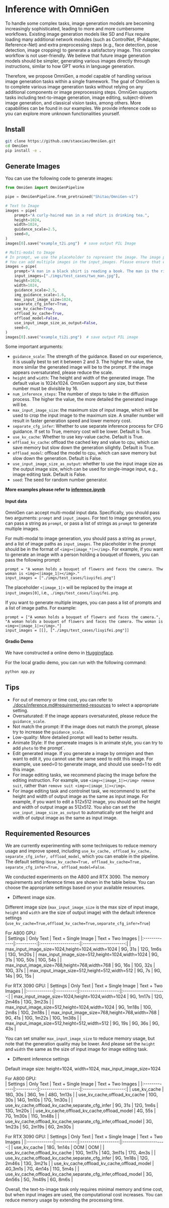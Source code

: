 # Inference with OmniGen

To handle some complex tasks, image generation models are becoming increasingly sophisticated, leading to more and more cumbersome workflows. Existing image generation models like SD and Flux require loading many additional network modules (such as ControlNet, IP-Adapter, Reference-Net) and extra preprocessing steps (e.g., face detection, pose detection, image cropping) to generate a satisfactory image. This complex workflow is not user-friendly. We believe that future image generation models should be simpler, generating various images directly through instructions, similar to how GPT works in language generation.

Therefore, we propose OmniGen, a model capable of handling various image generation tasks within a single framework. The goal of OmniGen is to complete various image generation tasks without relying on any additional components or image preprocessing steps. OmniGen supports tasks including text-to-image generation, image editing, subject-driven image generation, and classical vision tasks, among others. More capabilities can be found in our examples. We provide inference code so you can explore more unknown functionalities yourself.



## Install
```bash
git clone https://github.com/staoxiao/OmniGen.git
cd OmniGen
pip install -e .
```



## Generate Images
You can use the following code to generate images:
```python
from OmniGen import OmniGenPipeline

pipe = OmniGenPipeline.from_pretrained("Shitao/OmniGen-v1")

# Text to Image
images = pipe(
    prompt="A curly-haired man in a red shirt is drinking tea.", 
    height=1024, 
    width=1024, 
    guidance_scale=2.5,
    seed=0,
)
images[0].save("example_t2i.png")  # save output PIL Image

# Multi-modal to Image
# In prompt, we use the placeholder to represent the image. The image placeholder should be in the format of <img><|image_*|></img>
# You can add multiple images in the input_images. Please ensure that each image has its placeholder. For example, for the list input_images [img1_path, img2_path], the prompt needs to have two placeholders: <img><|image_1|></img>, <img><|image_2|></img>.
images = pipe(
    prompt="A man in a black shirt is reading a book. The man is the right man in <img><|image_1|></img>.",
    input_images=["./imgs/test_cases/two_man.jpg"],
    height=1024, 
    width=1024,
    guidance_scale=2.5, 
    img_guidance_scale=1.6,
    max_input_image_size=1024,
    separate_cfg_infer=True, 
    use_kv_cache=True,
    offload_kv_cache=True,
    offload_model=False,
    use_input_image_size_as_output=False,
    seed=0,
)
images[0].save("example_ti2i.png")  # save output PIL image
```

Some important arguments:
- `guidance_scale`: The strength of the guidance. Based on our experience, it is usually best to set it between 2 and 3. The higher the value, the more similar the generated image will be to the prompt. If the image appears oversaturated, please reduce the scale. 
- `height` and `width`: The height and width of the generated image. The default value is 1024x1024. OmniGen support any size, but these number must be divisible by 16.
- `num_inference_steps`: The number of steps to take in the diffusion process. The higher the value, the more detailed the generated image will be.
- `max_input_image_size`: the maximum size of input image, which will be used to crop the input image to the maximum size. A smaller number will result in faster generation speed and lower memory cost.
- `separate_cfg_infer`: Whether to use separate inference process for CFG guidance. If set to True, memory cost will be lower. Default is True.
- `use_kv_cache`: Whether to use key-value cache. Default is True.
- `offload_kv_cache`:  offload the cached key and value to cpu, which can save memory but slow down the generation silightly. Default is True.
- `offload_model`: offload the model to cpu, which can save memory but slow down the generation. Default is False.
- `use_input_image_size_as_output`: whether to use the input image size as the output image size, which can be used for single-image input, e.g., image editing task. Default is False.
- `seed`: The seed for random number generator.

**More examples please refer to [inference.ipynb](../inference.ipynb)**


#### Input data
OmniGen can accept multi-modal input data. Specifically, you should pass two arguments: `prompt` and `input_images`.
For text to image generation, you can pass a string as `prompt`, or pass a list of strings as `prompt` to generate multiple images.

For multi-modal to image generation, you should pass a string as `prompt`, and a list of image paths as `input_images`. The placeholder in the prompt should be in the format of `<img><|image_*|></img>`.
For example, if you want to generate an image with a person holding a bouquet of flowers, you can pass the following prompt:
```
prompt = "A woman holds a bouquet of flowers and faces the camera. Thw woman is <img><|image_1|></img>."
input_images = ["./imgs/test_cases/liuyifei.png"]
```
The placeholder `<|image_1|>` will be replaced by the image at `input_images[0]`, i.e., `./imgs/test_cases/liuyifei.png`.

If you want to generate multiple images, you can pass a list of prompts and a list of image paths. For example:
```
prompt = ["A woman holds a bouquet of flowers and faces the camera.", "A woman holds a bouquet of flowers and faces the camera. Thw woman is <img><|image_1|></img>."]
input_images = [[], ["./imgs/test_cases/liuyifei.png"]]
```


#### Gradio Demo
We have constructed a online demo in [Huggingface](https://huggingface.co/spaces/Shitao/OmniGen).

For the local gradio demo, you can run with the following command:
```python
python app.py
```


## Tips
- For out of memory or time cost, you can refer to [./docs/inference.md#requiremented-resources](https://github.com/VectorSpaceLab/OmniGen/blob/main/docs/inference.md#requiremented-resources) to select a appropriate setting.
- Oversaturated: If the image appears oversaturated, please reduce the `guidance_scale`.
- Not match the prompt: If the image does not match the prompt, please try to increase the `guidance_scale`.
- Low-quality: More detailed prompt will lead to better results. 
- Animate Style: If the genereate images is in animate style, you can try to add `photo` to the prompt`.
- Edit generated image. If you generate a image by omnigen and then want to edit it, you cannot use the same seed to edit this image. For example, use seed=0 to generate image, and should use seed=1 to edit this image.
- For image editing tasks, we recommend placing the image before the editing instruction. For example, use `<img><|image_1|></img> remove suit`, rather than `remove suit <img><|image_1|></img>`. 
- For image editing task and controlnet task, we recommend to set the height and width of output image as the same
as input image. For example, if you want to edit a 512x512 image, you should set the height and width of output image as 512x512. You also can set the `use_input_image_size_as_output` to automatically set the height and width of output image as the same as input image.


## Requiremented Resources

We are currently experimenting with some techniques to reduce memory usage and improve speed, including `use_kv_cache, offload_kv_cache, separate_cfg_infer, offload_model`, which you can enable in the pipeline. 
The default setting is`use_kv_cache=True, offload_kv_cache=True, separate_cfg_infer=True, offload_model=False`. 


We conducted experiments on the A800 and RTX 3090. The memory requirements and inference times are shown in the table below. You can choose the appropriate settings based on your available resources.


- Different image size. 

Different image size (`max_input_image_size` is the max size of input image, `height` and `width` are the size of output image) with the default inference settings (`use_kv_cache=True,offload_kv_cache=True,separate_cfg_infer=True`)

For A800 GPU:  
| Settings     |  Only Text | Text + Single Image |  Text + Two Images    |
|:-------------|:----------:|:-------------------:|:---------------------:|
| max_input_image_size=1024,height=1024,width=1024 | 9G, 31s   | 12G, 1m6s  | 13G, 1m20s  |
| max_input_image_size=512,height=1024,width=1024 | 9G, 31s   | 10G, 50s  | 10G, 54s |
| max_input_image_size=768,height=768,width=768 | 9G, 16s  | 10G, 32s  | 10G, 37s  |
| max_input_image_size=512,height=512,width=512 | 9G, 7s   | 9G, 14s  | 9G, 15s  |

For RTX 3090 GPU:
| Settings     |  Only Text | Text + Single Image |  Text + Two Images    |
|:-------------|:----------:|:-------------------:|:---------------------:|
| max_input_image_size=1024,height=1024,width=1024 | 9G, 1m17s   | 12G, 2m46s  | 13G, 3m23s  |
| max_input_image_size=512,height=1024,width=1024 | 9G, 1m18s   | 10G, 2m8s  | 10G, 2m18s |
| max_input_image_size=768,height=768,width=768 | 9G, 41s  | 10G, 1m22s  | 10G, 1m38s  |
| max_input_image_size=512,height=512,width=512 | 9G, 19s   | 9G, 36s  | 9G, 43s  |


You can set smaller `max_input_image_size` to reduce memory usage, but note that the generation quality may be lower.
And please set the `height` and `width` the same as the size of input image for image editing task.


- Different inference settings

Default image size: height=1024, width=1024, max_input_image_size=1024

For A800 GPU:  
| Settings     |  Only Text | Text + Single Image |  Text + Two Images    |
|:-------------|:----------:|:-------------------:|:---------------------:|
| use_kv_cache | 18G, 30s   | 36G, 1m  | 48G, 1m13s |
| use_kv_cache,offload_kv_cache | 10G, 30s   | 14G, 1m10s | 17G, 1m30s  |
| use_kv_cache,offload_kv_cache,separate_cfg_infer | 9G, 31s   | 12G, 1m6s  | 13G, 1m20s  |
| use_kv_cache,offload_kv_cache,offload_model | 4G, 55s   | 7G, 1m30s  | 11G, 1m48s  |
| use_kv_cache,offload_kv_cache,separate_cfg_infer,offload_model | 3G, 1m23s   | 5G, 2m19s   | 6G, 2m30s |

For RTX 3090 GPU:
| Settings     |  Only Text | Text + Single Image |  Text + Two Images    |
|:-------------|:----------:|:-------------------:|:---------------------:|
| use_kv_cache | 18G, 1m14s   | OOM  | OOM  |
| use_kv_cache,offload_kv_cache | 10G, 1m17s   | 14G, 3m11s | 17G, 4m3s  |
| use_kv_cache,offload_kv_cache,separate_cfg_infer | 9G, 1m18s   | 12G, 2m46s  | 13G, 3m21s  |
| use_kv_cache,offload_kv_cache,offload_model | 4G,3m1s    | 7G, 4m14s  | 11G, 5m4s  |
| use_kv_cache,offload_kv_cache,separate_cfg_infer,offload_model | 3G, 4m56s   | 5G, 7m49s   | 6G, 8m6s |

Overall, the text-to-image task only requires minimal memory and time cost, but when input images are used, the computational cost increases. You can reduce memory usage by extending the processing time.
